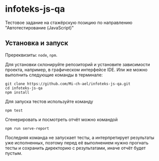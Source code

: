 # infoteks-js-qa
Тестовое задание на стажёрскую позицию по направлению "Автотестирование (JavaScript)"

## Установка и запуск
Пререквизиты: `node`, `npm`.

Для установки склонируйте репозиторий и установите зависимости проекта, например, в графическом интерфейсе IDE. 
Или же можно выполнить следующие команды в терминале:

```
git clone https://github.com/Mi-ch-ael/infoteks-js-qa.git
cd infoteks-js-qa
npm install
```

Для запуска тестов используйте команду
```
npm test
```

Сгенерировать и посмотреть отчёт можно командой
```
npm run serve-report
```
Последняя команда не запускает тесты, а интерпретирует результаты уже исполненных, поэтому перед её выполнением нужно прогнать тесты и сохранить
директорию с результатами, иначе отчёт будет пустым.
